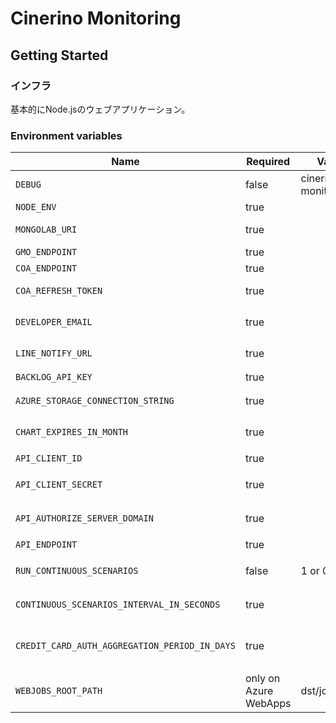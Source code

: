 # Cinerino Monitoring

## Getting Started

### インフラ

基本的にNode.jsのウェブアプリケーション。

### Environment variables

| Name                                          | Required              | Value                 | Purpose                                |
| --------------------------------------------- | --------------------- | --------------------- | -------------------------------------- |
| `DEBUG`                                       | false                 | cinerino-monitoring:* | Debug                                  |
| `NODE_ENV`                                    | true                  |                       | environment name                       |
| `MONGOLAB_URI`                                | true                  |                       | MongoDB connection URI                 |
| `GMO_ENDPOINT`                                | true                  |                       | GMO API endpoint                       |
| `COA_ENDPOINT`                                | true                  |                       | COA API endpoint                       |
| `COA_REFRESH_TOKEN`                           | true                  |                       | COA API refresh token                  |
| `DEVELOPER_EMAIL`                             | true                  |                       | 開発者通知用メールアドレス             |
| `LINE_NOTIFY_URL`                             | true                  |                       | https://notify-api.line.me/api/notify  |
| `BACKLOG_API_KEY`                             | true                  |                       | バックログAPI key                      |
| `AZURE_STORAGE_CONNECTION_STRING`             | true                  |                       | Save charts on azure storage           |
| `CHART_EXPIRES_IN_MONTH`                      | true                  |                       | チャート表示有効期間(ヵ月)             |
| `API_CLIENT_ID`                               | true                  |                       | APIクライアントID                      |
| `API_CLIENT_SECRET`                           | true                  |                       | APIクライアントシークレット            |
| `API_AUTHORIZE_SERVER_DOMAIN`                 | true                  |                       | API認可サーバードメイン                |
| `API_ENDPOINT`                                | true                  |                       | APIエンドポイント                      |
| `RUN_CONTINUOUS_SCENARIOS`                    | false                 | 1 or 0                | 継続的なシナリオ実行フラグ             |
| `CONTINUOUS_SCENARIOS_INTERVAL_IN_SECONDS`    | true                  |                       | 継続的なシナリオ実行間隔               |
| `CREDIT_CARD_AUTH_AGGREGATION_PERIOD_IN_DAYS` | true                  |                       | クレジットカード承認アクション集計期間 |
| `WEBJOBS_ROOT_PATH`                           | only on Azure WebApps | dst/jobs              |                                        |
